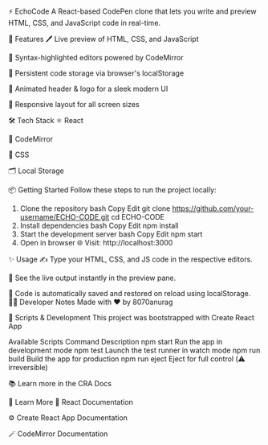 ⚡ EchoCode
A React-based CodePen clone that lets you write and preview HTML, CSS, and JavaScript code in real-time.

🚀 Features
🖊️ Live preview of HTML, CSS, and JavaScript

🧠 Syntax-highlighted editors powered by CodeMirror

💾 Persistent code storage via browser's localStorage

🎨 Animated header & logo for a sleek modern UI

📱 Responsive layout for all screen sizes

🛠️ Tech Stack
⚛️ React

🧩 CodeMirror

🎨 CSS

🗂️ Local Storage

📦 Getting Started
Follow these steps to run the project locally:

1. Clone the repository
bash
Copy
Edit
git clone https://github.com/your-username/ECHO-CODE.git
cd ECHO-CODE
2. Install dependencies
bash
Copy
Edit
npm install
3. Start the development server
bash
Copy
Edit
npm start
4. Open in browser
🌐 Visit: http://localhost:3000

✨ Usage
✍️ Type your HTML, CSS, and JS code in the respective editors.

🔄 See the live output instantly in the preview pane.

💾 Code is automatically saved and restored on reload using localStorage.
👨‍💻 Developer Notes
Made with ❤️ by 8070anurag

📜 Scripts & Development
This project was bootstrapped with Create React App

Available Scripts
Command	Description
npm start	Run the app in development mode
npm test	Launch the test runner in watch mode
npm run build	Build the app for production
npm run eject	Eject for full control (⚠️ irreversible)

📚 Learn more in the CRA Docs

📘 Learn More
🧠 React Documentation

⚙️ Create React App Documentation

🪄 CodeMirror Documentation

